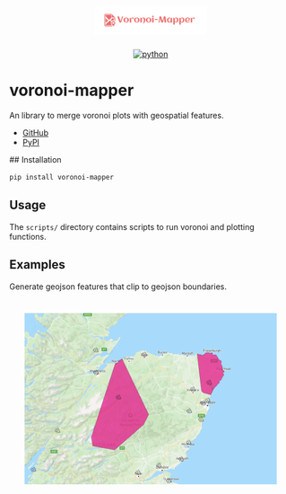 <h1 align="center">
    <img alt="voronoi-mapper logo" width="200px" src="docs/temp_logo.png">
</h1>

<div align="center">

[![python](https://img.shields.io/badge/python-3.10-blue.svg)](https://pypi.org/project/voronoi-mapper/)
</div>

# voronoi-mapper

An library to merge voronoi plots with geospatial features.

- [GitHub](https://github.com/jameswalden2/voronoi-mapper)
- [PyPI](https://pypi.org/project/voronoi-mapper/)


## Installation

```bash
pip install voronoi-mapper
```

## Usage

The `scripts/` directory contains scripts to run voronoi and plotting functions.


## Examples

Generate geojson features that clip to geojson boundaries.

<h1 align="center">
    <img alt="voronoi-mapper example" width="450px" src="docs/example_clipped_polygons.png">
</h1>